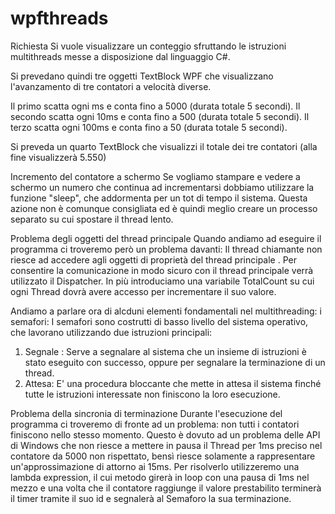 #  wpfthreads

Richiesta
Si vuole visualizzare un conteggio sfruttando le istruzioni multithreads messe a disposizione dal linguaggio C#.
 
Si prevedano quindi tre oggetti TextBlock WPF che visualizzano l'avanzamento di tre contatori a velocità diverse.
 
Il primo scatta ogni ms e conta fino a 5000 (durata totale 5 secondi).
Il secondo scatta ogni 10ms e conta fino a 500 (durata totale 5 secondi).
Il terzo scatta ogni 100ms e conta fino a 50 (durata totale 5 secondi).

Si preveda un quarto TextBlock che visualizzi il totale dei tre contatori (alla fine visualizzerà 5.550)

Incremento del contatore a schermo
Se vogliamo stampare e vedere a schermo un numero che continua ad incrementarsi dobbiamo utilizzare la funzione "sleep", che addormenta per un tot di tempo il sistema. Questa azione non è comunque consigliata ed è quindi meglio creare un processo separato su cui spostare il thread lento.

Problema degli oggetti del thread principale
Quando andiamo ad eseguire il programma ci troveremo però un problema davanti:
Il thread chiamante non riesce ad accedere agli oggetti di proprietà del thread principale . Per consentire la comunicazione in modo sicuro con il thread principale verrà utilizzato il Dispatcher. In più introduciamo una variabile TotalCount su cui ogni Thread dovrà avere accesso per incrementare il suo valore.

Andiamo a parlare ora di alcduni elementi fondamentali nel multithreading: i semafori:
I semafori sono costrutti di basso livello del sistema operativo, che lavorano utilizzando due istruzioni principali:
1. Segnale : Serve a segnalare al sistema che un insieme di istruzioni è stato eseguito con successo, oppure per segnalare la terminazione di un thread.
2. Attesa: E' una procedura bloccante che mette in attesa il sistema finché tutte le istruzioni interessate non finiscono la loro esecuzione.

Problema della sincronia di terminazione
Durante l'esecuzione del programma ci troveremo di fronte ad un problema: non tutti i contatori finiscono nello stesso momento.
Questo è dovuto ad un problema delle API di Windows che non riesce a mettere in pausa il Thread per 1ms preciso nel contatore da 5000 non rispettato, bensì riesce solamente a rappresentare un'approssimazione di attorno ai 15ms.
Per risolverlo utilizzeremo una lambda expression, il cui metodo girerà in loop con una pausa di 1ms nel mezzo e una volta che il contatore raggiunge il valore prestabilito terminerà il timer tramite il suo id e segnalerà al Semaforo la sua terminazione.

